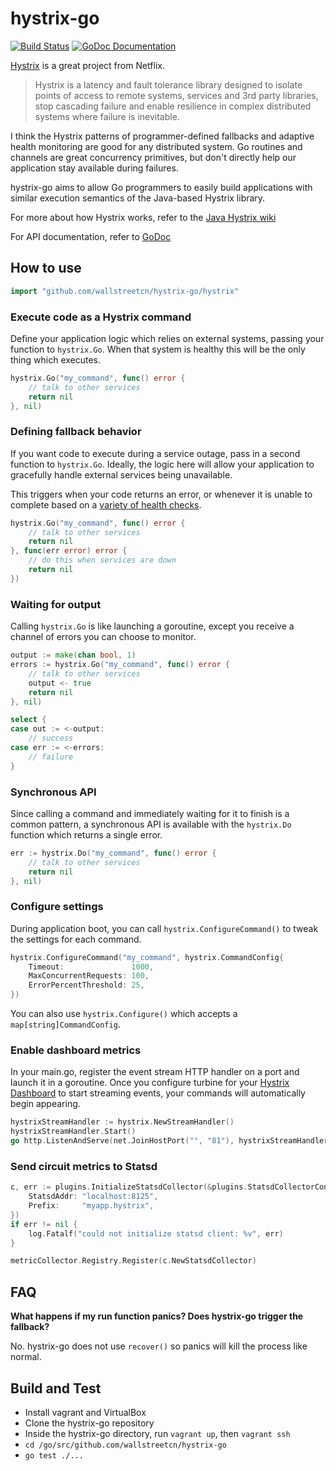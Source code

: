 hystrix-go
==========

[![Build Status](https://travis-ci.org/wallstreetcn/hystrix-go.png?branch=master)](https://travis-ci.org/wallstreetcn/hystrix-go)
[![GoDoc Documentation](http://godoc.org/github.com/wallstreetcn/hystrix-go/hystrix?status.png)](https://godoc.org/github.com/wallstreetcn/hystrix-go/hystrix)

[Hystrix](https://github.com/Netflix/Hystrix) is a great project from Netflix.

> Hystrix is a latency and fault tolerance library designed to isolate points of access to remote systems, services and 3rd party libraries, stop cascading failure and enable resilience in complex distributed systems where failure is inevitable.

I think the Hystrix patterns of programmer-defined fallbacks and adaptive health monitoring are good for any distributed system. Go routines and channels are great concurrency primitives, but don't directly help our application stay available during failures.

hystrix-go aims to allow Go programmers to easily build applications with similar execution semantics of the Java-based Hystrix library.

For more about how Hystrix works, refer to the [Java Hystrix wiki](https://github.com/Netflix/Hystrix/wiki)

For API documentation, refer to [GoDoc](https://godoc.org/github.com/wallstreetcn/hystrix-go/hystrix)

How to use
----------

```go
import "github.com/wallstreetcn/hystrix-go/hystrix"
```

### Execute code as a Hystrix command

Define your application logic which relies on external systems, passing your function to ```hystrix.Go```. When that system is healthy this will be the only thing which executes.

```go
hystrix.Go("my_command", func() error {
	// talk to other services
	return nil
}, nil)
```

### Defining fallback behavior

If you want code to execute during a service outage, pass in a second function to ```hystrix.Go```. Ideally, the logic here will allow your application to gracefully handle external services being unavailable.

This triggers when your code returns an error, or whenever it is unable to complete based on a [variety of health checks](https://github.com/Netflix/Hystrix/wiki/How-it-Works).

```go
hystrix.Go("my_command", func() error {
	// talk to other services
	return nil
}, func(err error) error {
	// do this when services are down
	return nil
})
```

### Waiting for output

Calling ```hystrix.Go``` is like launching a goroutine, except you receive a channel of errors you can choose to monitor.

```go
output := make(chan bool, 1)
errors := hystrix.Go("my_command", func() error {
	// talk to other services
	output <- true
	return nil
}, nil)

select {
case out := <-output:
	// success
case err := <-errors:
	// failure
}
```

### Synchronous API

Since calling a command and immediately waiting for it to finish is a common pattern, a synchronous API is available with the `hystrix.Do` function which returns a single error.

```go
err := hystrix.Do("my_command", func() error {
	// talk to other services
	return nil
}, nil)
```

### Configure settings

During application boot, you can call ```hystrix.ConfigureCommand()``` to tweak the settings for each command.

```go
hystrix.ConfigureCommand("my_command", hystrix.CommandConfig{
	Timeout:               1000,
	MaxConcurrentRequests: 100,
	ErrorPercentThreshold: 25,
})
```

You can also use ```hystrix.Configure()``` which accepts a ```map[string]CommandConfig```.

### Enable dashboard metrics

In your main.go, register the event stream HTTP handler on a port and launch it in a goroutine.  Once you configure turbine for your [Hystrix Dashboard](https://github.com/Netflix/Hystrix/tree/master/hystrix-dashboard) to start streaming events, your commands will automatically begin appearing.

```go
hystrixStreamHandler := hystrix.NewStreamHandler()
hystrixStreamHandler.Start()
go http.ListenAndServe(net.JoinHostPort("", "81"), hystrixStreamHandler)
```

### Send circuit metrics to Statsd

```go
c, err := plugins.InitializeStatsdCollector(&plugins.StatsdCollectorConfig{
	StatsdAddr: "localhost:8125",
	Prefix:     "myapp.hystrix",
})
if err != nil {
	log.Fatalf("could not initialize statsd client: %v", err)
}

metricCollector.Registry.Register(c.NewStatsdCollector)
```

FAQ
---

**What happens if my run function panics? Does hystrix-go trigger the fallback?**

No. hystrix-go does not use ```recover()``` so panics will kill the process like normal.

Build and Test
--------------

- Install vagrant and VirtualBox
- Clone the hystrix-go repository
- Inside the hystrix-go directory, run ```vagrant up```, then ```vagrant ssh```
- ```cd /go/src/github.com/wallstreetcn/hystrix-go```
- ```go test ./...```

